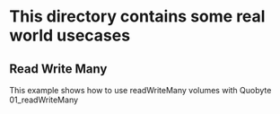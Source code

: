 # This directory contains some real world usecases

## Read Write Many

This example shows how to use readWriteMany volumes with Quobyte
01_readWriteMany
